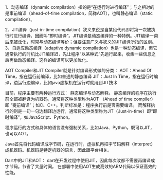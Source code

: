 1、动态编译（dynamic compilation）指的是“在运行时进行编译”；与之相对的是事前编译（ahead-of-time compilation，简称AOT），也叫静态编译（static compilation）。

2、JIT编译（just-in-time compilation）狭义来说是当某段代码即将第一次被执行时进行编译，因而叫“即时编译”。JIT编译是动态编译的一种特例。JIT编译一词后来被泛化，时常与动态编译等价；但要注意广义与狭义的JIT编译所指的区别。
3、自适应动态编译（adaptive dynamic compilation）也是一种动态编译，但它通常执行的时机比JIT编译迟，先让程序“以某种式”先运行起来，收集一些信息之后再做动态编译。这样的编译可以更加优化。




AOT Compiler和JIT Compiler就是针对编译形式做的分类： 
AOT：Ahead Of Time，指在运行前编译，比如普通的静态编译 
JIT：Just In Time，指在运行时编译，边运行边编译，比如java虚拟机在运行时就用到JIT技术 

目前，程序主要有两种运行方式：
静态编译与动态解释。
静态编译的程序在执行前全部被翻译为机器码，通常将这种类型称为AOT （Ahead of time compiler）即 “提前编译”；如C、C++。判断标准是：程序执行前是否需要编译。
而解释执行的则是一句一句边翻译边运行，通常将这种类型称为JIT（Just-in-time）即“即时编译”。如JavaScript、Python。

程序运行的方式和具体的语言没有强制关系，比如Java、Python，既可以JIT，也可以AOT。

Java首先将代码编译成字节码，在运行时，虚拟机再把字节码解释（interpret）成机器码。机器码是特定机器的语言，因此跟平台相关。

Dart中的JIT和AOT：
dart在开发过程中使用JIT，因此每次改都不需要再编译成字节码。节省了大量时间。
在部署中使用AOT生成高效的ARM代码以保证高效的性能。

